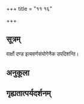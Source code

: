 +++
title = "११ १६"

+++
## सूत्रम्
वार्क्षो दण्ड इत्यवर्णसंयोगेनैक उपदिशन्ति।
## अनुकूला

## गृह्यतात्पर्यदर्शनम्

